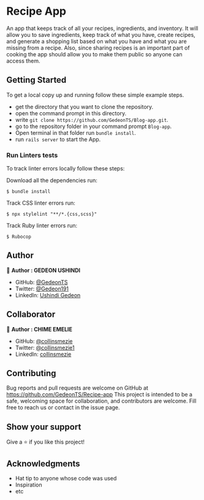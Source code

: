 # Recipe App

An app that keeps track of all your recipes, ingredients, and inventory. It will allow you to save ingredients, keep track of what you have, create recipes, and generate a shopping list based on what you have and what you are missing from a recipe. Also, since sharing recipes is an important part of cooking the app should allow you to make them public so anyone can access them.

## Getting Started

To get a local copy up and running follow these simple example steps.

- get the directory that you want to clone the repository.
- open the command prompt in this directory.
- write `git clone https://github.com/GedeonTS/Blog-app.git`.
- go to the repository folder in your command prompt `Blog-app`.
- Open terminal in that folder run `bundle install`.
- run `rails server` to start the App.

### Run Linters tests
To track linter errors locally follow these steps:  

Download all the dependencies run:
```
$ bundle install
```

Track CSS linter errors run:
```
$ npx stylelint "**/*.{css,scss}"
```
Track Ruby linter errors run:
```
$ Rubocop
```



## Author

👤 **Author : GEDEON USHINDI**

- GitHub: [@GedeonTS](https://github.com/GedeonTS)
- Twitter: [@Gedeon191](https://twitter.com/Gedeon191)
- LinkedIn: [Ushindi Gedeon](https://linkedin.com/in/ushindi-gedeon)

## Collaborator

👤 **Author : CHIME EMELIE**

- GitHub: [@collinsmezie](https://github.com/collinsmezie)
- Twitter: [@collinsmezie1](https://twitter.com/collinsmezie1)
- LinkedIn: [collinsmezie](https://linkedin.com/in/collinsmezie)
## Contributing

Bug reports and pull requests are welcome on GitHub at https://github.com/GedeonTS/Recipe-app 
This project is intended to be a safe, welcoming space for collaboration, and contributors are welcome.
Fill free to reach us or contact in the issue page.

## Show your support

Give a ⭐️ if you like this project!

## Acknowledgments

- Hat tip to anyone whose code was used
- Inspiration
- etc
